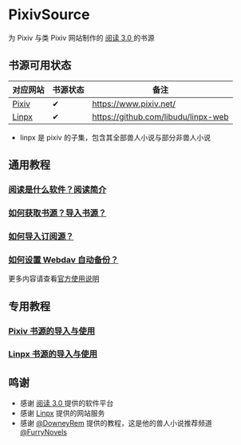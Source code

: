 # PixivSource

为 Pixiv 与类 Pixiv 网站制作的 [阅读 3.0 ](https://github.com/gedoor/legado) 的书源

## 书源可用状态

| 对应网站 | 书源状态 | 备注 |
| ----- | -------- | ----------------------------------------------- |
| [Pixiv](https://www.pixiv.net/) | ✔ | https://www.pixiv.net/ |
| [Linpx](https://linpx.linpicio.com/) | ✔        | https://github.com/libudu/linpx-web |

- linpx 是 pixiv 的子集，包含其全部兽人小说与部分非兽人小说


## 通用教程

### [阅读是什么软件？阅读简介](https://github.com/windyhusky/PixivSource/blob/main/doc/Legado.md)

### [如何获取书源？导入书源？](https://github.com/windyhusky/PixivSource/blob/main/doc/Import.md)

### [如何导入订阅源？](https://github.com/windyhusky/PixivSource/blob/main/doc/Import2.md)

### [如何设置 Webdav 自动备份？](https://www.yuque.com/legado/wiki/mgu5qu)

更多内容请查看[官方使用说明](https://www.yuque.com/legado/wiki/xz)


## 专用教程

### [Pixiv 书源的导入与使用](https://github.com/windyhusky/PixivSource/blob/main/doc/Pixiv.md)

### [Linpx 书源的导入与使用](https://github.com/windyhusky/PixivSource/blob/main/doc/Linpx.md)


## 鸣谢

- 感谢 [阅读 3.0 ](https://github.com/gedoor/legado) 提供的软件平台
- 感谢 [Linpx](https://github.com/libudu/linpx-web) 提供的网站服务
- 感谢 [@DowneyRem](https://github.com/DowneyRem) 提供的教程，这是他的兽人小说推荐频道 [@FurryNovels](https://t.me/FurryNovels)

